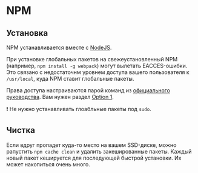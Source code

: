 # NPM
## Установка
NPM устанавливается вместе с [NodeJS](nodejs.org).

При установке глобальных пакетов на свежеустановленный NPM (например, `npm install -g webpack`) могут вылетать EACCES-ошибки. Это связано с недостаточнм уровнем доступа вашего пользователя к `/usr/local`, куда NPM ставит глобальные пакеты.

Права доступа настраиваются парой команд из [официального руководства](https://docs.npmjs.com/getting-started/fixing-npm-permissions). Вам нужен раздел [Option 1](https://docs.npmjs.com/getting-started/fixing-npm-permissions#option-1-change-the-permission-to-npms-default-directory).

:exclamation: Не нужно устанавливать глоабльные пакеты под `sudo`.

## Чистка
Если вдруг пропадет куда-то место на вашем SSD-диске, можно pапустить `npm cache clean` и удалить закешированные пакеты. Каждый новый пакет кешируется для последующей быстрой установки. Их может накопиться очень много.


